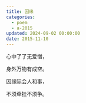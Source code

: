 ```yaml
---
title: 因缘
categories:
  - poem
  - a-2015
updated: 2024-09-02 00:00:00
date: 2015-11-10
---
```


心中了了无爱憎，

身外万物有成空。

因缘际会人和事，

不须牵挂不须争。
‌‌